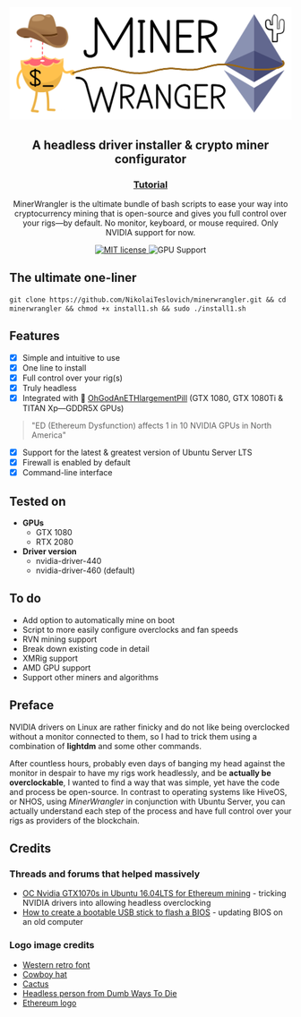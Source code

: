 ![logo](/resources/minerwrangler.png)

<h2 align="center">
  A headless driver installer & crypto miner configurator
</h2>

<h3 align="center">
  <a href="https://cryptoclarified.netlify.app/docs/minerwrangler/">Tutorial</a>
</h3>

<p align="center">
  MinerWrangler is the ultimate bundle of bash scripts to ease your way into cryptocurrency mining that is open-source and gives you full control over your rigs—by default. No monitor, keyboard, or mouse required. Only NVIDIA support for now.
</p>

<p align="center">
  <a href="https://github.com/NikolaiTeslovich/minerwrangler/blob/main/LICENSE">
    <img alt="MIT license" src="https://img.shields.io/github/license/NikolaiTeslovich/minerwrangler">
  </a>
  <img alt="GPU Support" src="https://img.shields.io/badge/GPU-NVIDIA-green">
</p>



## The ultimate one-liner

```
git clone https://github.com/NikolaiTeslovich/minerwrangler.git && cd minerwrangler && chmod +x install1.sh && sudo ./install1.sh
```

## Features

- [x] Simple and intuitive to use
- [x] One line to install
- [x] Full control over your rig(s)
- [x] Truly headless
- [x] Integrated with 💊 [OhGodAnETHlargementPill](https://github.com/admin-ipfs/OhGodAnETHlargementPill) (GTX 1080, GTX 1080Ti & TITAN Xp—GDDR5X GPUs)
> "ED (Ethereum Dysfunction) affects 1 in 10 NVIDIA GPUs in North America"

- [x] Support for the latest & greatest version of Ubuntu Server LTS
- [x] Firewall is enabled by default
- [x] Command-line interface

## Tested on

* **GPUs**
  * GTX 1080
  * RTX 2080
* **Driver version**
  * nvidia-driver-440
  * nvidia-driver-460 (default)

## To do

* Add option to automatically mine on boot
* Script to more easily configure overclocks and fan speeds
* RVN mining support
* Break down existing code in detail
* XMRig support
* AMD GPU support
* Support other miners and algorithms

## Preface

NVIDIA drivers on Linux are rather finicky and do not like being overclocked without a monitor connected to them, so I had to trick them using a combination of **lightdm** and some other commands.

After countless hours, probably even days of banging my head against the monitor in despair to have my rigs work headlessly, and be **actually be overclockable**, I wanted to find a way that was simple, yet have the code and process be open-source. In contrast to operating systems like HiveOS, or NHOS, using *MinerWrangler* in conjunction with Ubuntu Server, you can actually understand each step of the process and have full control over your rigs as providers of the blockchain.

## Credits

### Threads and forums that helped massively

* [OC Nvidia GTX1070s in Ubuntu 16.04LTS for Ethereum mining](https://gist.github.com/bsodmike/369f8a202c5a5c97cfbd481264d549e9) - tricking NVIDIA drivers into allowing headless overclocking
* [How to create a bootable USB stick to flash a BIOS](https://askubuntu.com/questions/46886/how-to-create-a-bootable-usb-stick-to-flash-a-bios) - updating BIOS on an old computer

### Logo image credits

* [Western retro font](https://www.dafont.com/western-retro.font)
* [Cowboy hat](https://www.pngitem.com/middle/hTiibR_guitar-clipart-cowboy-hat-cartoon-transparent-cowboy-hat/)
* [Cactus](http://clipart-library.com/clipart/cactus-clipart-34.htm)
* [Headless person from Dumb Ways To Die](https://dumbways2die.fandom.com/wiki/Hapless)
* [Ethereum logo](https://en.wikipedia.org/wiki/Ethereum#/media/File:Ethereum-icon-purple.svg)
